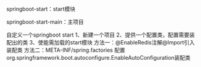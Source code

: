 springboot-start：start模块

springboot-start-main：主项目

自定义一个springboot start
1、新建一个项目
2、提供一个配置类，配置需要装配出的类
3、使能需加载的start模块
  方法一：@EnableRedis注解@Import引入装配类
  方法二：META-INF/spring.factories 配置org.springframework.boot.autoconfigure.EnableAutoConfiguration装配类
